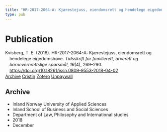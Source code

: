 ```yaml
---
title: "HR-2017-2064-A: Kjærestejuss, eiendomsrett og hendelege eigedomshøve"
type: pub
---
```

<h1>Publication</h1>
<article id="csl-bib-container-AIPHG295" class="csl-bib-container">
  <div class="csl-bib-body" style="line-height: 1.35; padding-left: 1em; text-indent:-1em;">
  <div class="csl-entry">Kvisberg, T. E. (2018). HR-2017-2064-A: Kj&#xE6;restejuss, eiendomsrett og hendelege eigedomsh&#xF8;ve. <i>Tidsskrift for familierett, arverett og barnevernrettslige sp&#xF8;rsm&#xE5;l</i>, <i>16</i>(4), 269&#x2013;290. <a href="https://doi.org/10.18261/issn.0809-9553-2018-04-02">https://doi.org/10.18261/issn.0809-9553-2018-04-02</a></div>
</div>
  <div class="csl-bib-buttons">
    <a href="#taxonomy-article-AIPHG295" class="csl-bib-button">Archive</a>
    <a href="https://app.cristin.no/results/show.jsf?id=1645404" alt="Cristin URL" class="csl-bib-button">Cristin</a>
    <a href="http://zotero.org/groups/5022929/items/AIPHG295" alt="Zotero URL" class="csl-bib-button">Zotero</a>
    <a href="https://www.idunn.no/file/pdf/67087448/hr-2017-2064-a_kjaerestejuss_eiendomsrett_og_hendelege_eig.pdf" class="csl-bib-button">Unpaywall</a>
  </div>
  <div id="csl-bib-meta-container-AIPHG295"></div>
</article>
<div id="csl-bib-meta-AIPHG295" class="csl-bib-meta">
  <article id="taxonomy-article-AIPHG295" class="taxonomy-article">
    <h1>Archive</h1>
    <ul>
      <li>Inland Norway University of Applied Sciences</li>
      <li>Inland School of Business and Social Sciences</li>
      <li>Department of Law, Philosophy and International studies</li>
      <li>2018</li>
      <li>December</li>
    </ul>
  </article>
</div>
